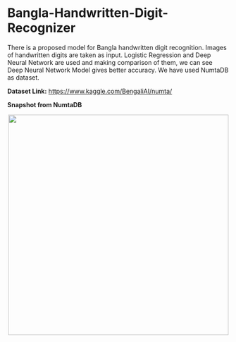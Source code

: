 # Bangla-Handwritten-Digit-Recognizer

There is a proposed model for Bangla handwritten digit recognition. Images of handwritten digits are taken as input. Logistic Regression and Deep Neural Network are used and making comparison of them, we can see Deep Neural Network Model gives better accuracy. We have used NumtaDB as dataset.

**Dataset Link:** https://www.kaggle.com/BengaliAI/numta/

**Snapshot from NumtaDB**

<div align="center">
<img src="https://drive.google.com/uc?id=1LvkNwV1My2RniR_JsbasBET1fa97eMQu" width="500">
</div>

